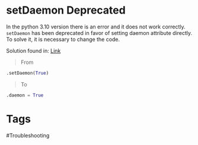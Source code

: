 # setDaemon Deprecated
In the python 3.10 version there is an error and it does not work correctly.
`setDaemon` has been deprecated in favor of setting daemon attribute directly.
To solve it, it is necessary to change the code.

Solution found in: [Link](https://github.com/dsanson/termpdf.py/pull/21/commits/449f60fa17d9ffd4d04147bf7d33885cd8c66eab)

> From
```python
.setDaemon(True)
```

> To
```python
.daemon = True
```


# Tags
#Troubleshooting 

